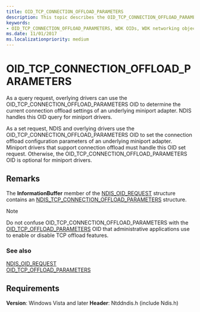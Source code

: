 ```yaml
---
title: OID_TCP_CONNECTION_OFFLOAD_PARAMETERS
description: This topic describes the OID_TCP_CONNECTION_OFFLOAD_PARAMETERS object identifier (OID). 
keywords:
- OID_TCP_CONNECTION_OFFLOAD_PARAMETERS, WDK OIDs, WDK networking object identifiers, WDK networking OIDs
ms.date: 11/01/2017
ms.localizationpriority: medium
---
```


# OID_TCP_CONNECTION_OFFLOAD_PARAMETERS

As a query request, overlying drivers can use the OID_TCP_CONNECTION_OFFLOAD_PARAMETERS OID to determine the current connection offload settings of an underlying miniport adapter. NDIS handles this OID query for miniport drivers.

As a set request, NDIS and overlying drivers use the OID_TCP_CONNECTION_OFFLOAD_PARAMETERS OID to set the connection offload configuration parameters of an underlying miniport adapter. Miniport drivers that support connection offload must handle this OID set request. Otherwise, the OID_TCP_CONNECTION_OFFLOAD_PARAMETERS OID is optional for miniport drivers.

## Remarks

The **InformationBuffer** member of the [NDIS_OID_REQUEST](/windows-hardware/drivers/ddi/oidrequest/ns-oidrequest-ndis_oid_request) structure contains an [NDIS_TCP_CONNECTION_OFFLOAD_PARAMETERS](/windows-hardware/drivers/ddi/ndischimney/ns-ndischimney-_ndis_tcp_connection_offload_parameters) structure.

> [!NOTE]
> Do not confuse OID_TCP_CONNECTION_OFFLOAD_PARAMETERS with the [OID_TCP_OFFLOAD_PARAMETERS](oid-tcp-offload-parameters.md) OID that administrative applications use to enable or disable TCP offload features.

### See also

[NDIS_OID_REQUEST](/windows-hardware/drivers/ddi/oidrequest/ns-oidrequest-ndis_oid_request)  
[OID_TCP_OFFLOAD_PARAMETERS](oid-tcp-offload-parameters.md)

## Requirements

**Version**: Windows Vista and later
**Header**: Ntddndis.h (include Ndis.h)
